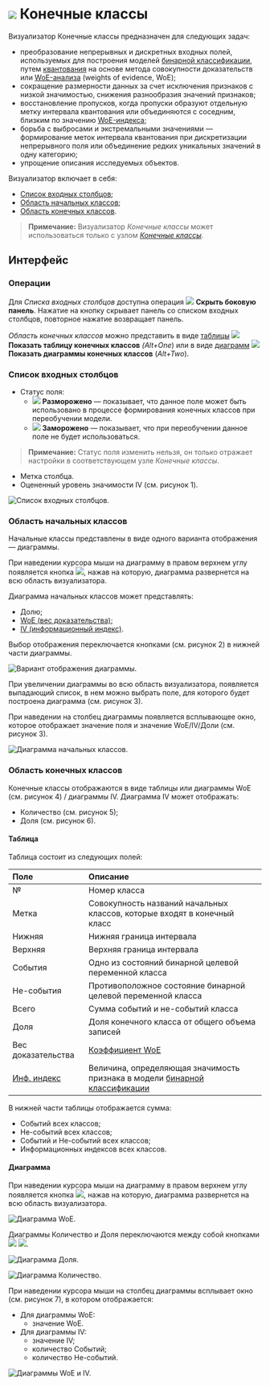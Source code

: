 # ![](../../images/icons/view_types/coarseclasses_default.svg) Конечные классы

Визуализатор Конечные классы предназначен для следующих задач:

* преобразование непрерывных и дискретных входных полей, используемых для построения моделей [бинарной классификации](https://wiki.loginom.ru/articles/binary-classification.html), путем [квантования](https://wiki.loginom.ru/articles/binning.html) на основе метода совокупности доказательств или [WoE-анализа](https://wiki.loginom.ru/articles/coefficient-woe.html) (weights of evidence, WoE);
* сокращение размерности данных за счет исключения признаков с низкой значимостью, снижения разнообразия значений признаков;
* восстановление пропусков, когда пропуски образуют отдельную метку интервала квантования или объединяются с соседним, близким по значению [WoE-индекса](https://wiki.loginom.ru/articles/coefficient-woe.html);
* борьба с выбросами и экстремальными значениями — формирование меток интервала квантования при дискретизации непрерывного поля или объединение редких уникальных значений в одну категорию;
* упрощение описания исследуемых объектов.

Визуализатор включает в себя:

* [Список входных столбцов](#spisok-vkhodnykh-stolbtsov);
* [Область начальных классов](#oblast-nachalnykh-klassov);
* [Область конечных классов](#oblast-konechnykh-klassov).

>**Примечание:** Визуализатор *Конечные классы* может использоваться только с узлом [*Конечные классы*](../../processors/preprocessing/fine-classes.md).

## Интерфейс

### Операции
Для *Списка входных столбцов* доступна операция  ![](../../images/icons/toolbar-controls/toggle-left-panel_default.svg) **Скрыть боковую панель**. Нажатие на кнопку скрывает панель со списком входных столбцов, повторное нажатие возвращает панель.

*Область конечных классов* можно представить в виде [таблицы](#tablitsa) ![](../../images/icons/toolbar-controls/table-view_default.svg) **Показать таблицу конечных классов** *(Alt+One*) или в виде [диаграмм](#diagramma) ![](../../images/icons/toolbar-controls/chart_default.svg) **Показать диаграммы конечных классов** (*Alt+Two*).

### Список входных столбцов

* Статус поля:
  * ![](../../images/icons/toolbar-controls/unlocked_default.svg) **Разморожено** — показывает, что данное поле может быть использовано в процессе формирования конечных классов при переобучении модели.
  * ![](../../images/icons/toolbar-controls/locked_default.svg) **Заморожено** — показывает, что при переобучении данное поле не будет использоваться.
  
> **Примечание:** Статус поля изменить нельзя, он только отражает настройки в соответствующем узле *Конечные классы*.

* Метка столбца.
* Оцененный уровень значимости IV (см. рисунок 1).

![Список входных столбцов.](./readme-1.png)

### Область начальных классов

Начальные классы представлены в виде одного варианта отображения — диаграммы.

При наведении курсора мыши на диаграмму в правом верхнем углу появляется кнопка ![](./chart-buttons-3.svg), нажав на которую, диаграмма развернется на всю область визуализатора.

Диаграмма начальных классов может представлять:

* Долю;
* [WoE (вес доказательства)](https://wiki.loginom.ru/articles/coefficient-woe.html);
* [IV (информационный индекс)](https://wiki.loginom.ru/articles/coefficient-iv.html).

Выбор отображения переключается кнопками (см. рисунок 2) в нижней части диаграммы.

![Вариант отображения диаграммы.](./charts-1.png)

При увеличении диаграммы во всю область визуализатора, появляется выпадающий список, в нем можно выбрать поле, для которого будет построена диаграмма (см. рисунок 3).

При наведении на столбец диаграммы появляется всплывающее окно, которое отображает значение поля и значение WoE/IV/Доли (см. рисунок 3).

![Диаграмма начальных классов.](./charts-2.png)

### Область конечных классов

Конечные классы отображаются в виде таблицы или диаграммы WoE (см. рисунок 4) / диаграммы IV. Диаграмма IV может отображать:
  * Количество (см. рисунок 5);
  * Доля (см. рисунок 6).

#### Таблица

Таблица состоит из следующих полей:

|Поле|Описание|
|:--------------------|:----------|
|№|Номер класса|
|Метка|Совокупность названий начальных классов, которые входят в конечный класс|
|Нижняя|Нижняя граница интервала|
|Верхняя|Верхняя граница интервала|
|События|Одно из состояний бинарной целевой переменной класса|
|Не-события|Противоположное состояние бинарной целевой переменной класса|
|Всего|Сумма событий и не-событий класса|
|Доля|Доля конечного класса от общего объема записей|
|Вес доказательства|[Коэффициент WoE](https://wiki.loginom.ru/articles/coefficient-woe.html)|
|[Инф. индекс](https://wiki.loginom.ru/articles/coefficient-iv.html)|Величина, определяющая значимость признака в модели [бинарной классификации](https://wiki.loginom.ru/articles/binary-classification.html)|

В нижней части таблицы отображается сумма:

* Событий всех классов;
* Не-событий всех классов;
* Событий и Не-событий всех классов;
* Информационных индексов всех классов.

#### Диаграмма

При наведении курсора мыши на диаграмму в правом верхнем углу появляется кнопка ![](./chart-buttons-3.svg), нажав на которую, диаграмма развернется на всю область визуализатора.

![Диаграмма WoE.](./charts-3.png)

Диаграммы Количество и Доля переключаются между собой кнопками ![](./chart-buttons-4.png) ![](./chart-buttons-5.png).

![Диаграмма Доля.](./charts-4.png)

![Диаграмма Количество.](./charts-5.png)

При наведении курсора мыши на столбец диаграммы всплывает окно (см. рисунок 7), в котором отображается:

* Для диаграммы WoE:
  * значение WoE.
* Для диаграммы IV:
  * значение IV;
  * количество Событий;
  * количество Не-событий.

![Диаграммы WoE и IV.](./charts-6.png)